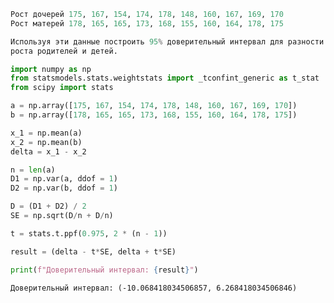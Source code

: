 ```python
Рост дочерей 175, 167, 154, 174, 178, 148, 160, 167, 169, 170
Рост матерей 178, 165, 165, 173, 168, 155, 160, 164, 178, 175

Используя эти данные построить 95% доверительный интервал для разности среднего
роста родителей и детей.
```


```python
import numpy as np
from statsmodels.stats.weightstats import _tconfint_generic as t_stat
from scipy import stats
```


```python
a = np.array([175, 167, 154, 174, 178, 148, 160, 167, 169, 170])
b = np.array([178, 165, 165, 173, 168, 155, 160, 164, 178, 175])
```


```python
x_1 = np.mean(a)
x_2 = np.mean(b)
delta = x_1 - x_2
```


```python
n = len(a)
D1 = np.var(a, ddof = 1)
D2 = np.var(b, ddof = 1)

D = (D1 + D2) / 2
SE = np.sqrt(D/n + D/n)

t = stats.t.ppf(0.975, 2 * (n - 1))

result = (delta - t*SE, delta + t*SE)
```


```python
print(f"Доверительный интервал: {result}")
```

    Доверительный интервал: (-10.068418034506857, 6.268418034506846)
    


```python

```
